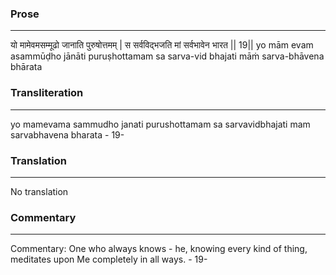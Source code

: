 ### Prose 
 --- 
यो मामेवमसम्मूढो जानाति पुरुषोत्तमम् |
स सर्वविद्भजति मां सर्वभावेन भारत || 19||
yo mām evam asammūḍho jānāti puruṣhottamam
sa sarva-vid bhajati māṁ sarva-bhāvena bhārata

### Transliteration 
 --- 
yo mamevama sammudho janati purushottamam sa sarvavidbhajati mam sarvabhavena bharata - 19-

### Translation 
 --- 
No translation

### Commentary 
 --- 
Commentary: One who always knows - he, knowing every kind of thing, meditates upon Me completely in all ways. - 19-